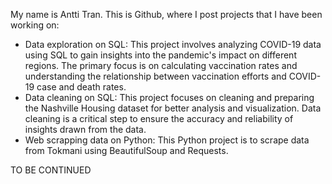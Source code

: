 My name is Antti Tran. This is Github, where I post projects that I have been working on:
- Data exploration on SQL: This project involves analyzing COVID-19 data using SQL to gain insights into the pandemic's impact on different regions. The primary focus is on calculating vaccination rates and understanding the relationship between vaccination efforts and COVID-19 case and death rates.
- Data cleaning on SQL: This project focuses on cleaning and preparing the Nashville Housing dataset for better analysis and visualization. Data cleaning is a critical step to ensure the accuracy and reliability of insights drawn from the data.
- Web scrapping data on Python: This Python project is to scrape data from Tokmani using BeautifulSoup and Requests.

TO BE CONTINUED

